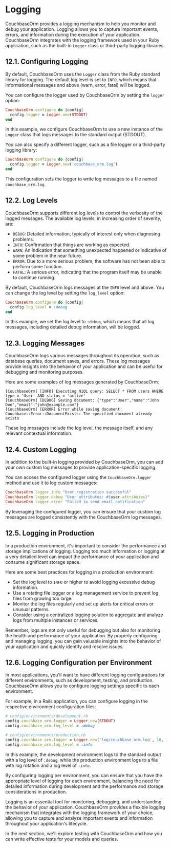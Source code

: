 # Logging

CouchbaseOrm provides a logging mechanism to help you monitor and debug your application. Logging allows you to capture important events, errors, and information during the execution of your application. CouchbaseOrm integrates with the logging framework used in your Ruby application, such as the built-in `Logger` class or third-party logging libraries.

## 12.1. Configuring Logging

By default, CouchbaseOrm uses the `Logger` class from the Ruby standard library for logging. The default log level is set to `INFO`, which means that informational messages and above (warn, error, fatal) will be logged.

You can configure the logger used by CouchbaseOrm by setting the `logger` option:

```ruby
CouchbaseOrm.configure do |config|
  config.logger = Logger.new(STDOUT)
end
```

In this example, we configure CouchbaseOrm to use a new instance of the `Logger` class that logs messages to the standard output (STDOUT).

You can also specify a different logger, such as a file logger or a third-party logging library:

```ruby
CouchbaseOrm.configure do |config|
  config.logger = Logger.new('couchbase_orm.log')
end
```

This configuration sets the logger to write log messages to a file named `couchbase_orm.log`.

## 12.2. Log Levels

CouchbaseOrm supports different log levels to control the verbosity of the logged messages. The available log levels, in increasing order of severity, are:

- `DEBUG`: Detailed information, typically of interest only when diagnosing problems.
- `INFO`: Confirmation that things are working as expected.
- `WARN`: An indication that something unexpected happened or indicative of some problem in the near future.
- `ERROR`: Due to a more serious problem, the software has not been able to perform some function.
- `FATAL`: A serious error, indicating that the program itself may be unable to continue running.

By default, CouchbaseOrm logs messages at the `INFO` level and above. You can change the log level by setting the `log_level` option:

```ruby
CouchbaseOrm.configure do |config|
  config.log_level = :debug
end
```

In this example, we set the log level to `:debug`, which means that all log messages, including detailed debug information, will be logged.

## 12.3. Logging Messages

CouchbaseOrm logs various messages throughout its operation, such as database queries, document saves, and errors. These log messages provide insights into the behavior of your application and can be useful for debugging and monitoring purposes.

Here are some examples of log messages generated by CouchbaseOrm:

```
[CouchbaseOrm] [INFO] Executing N1QL query: SELECT * FROM users WHERE type = 'User' AND status = 'active'
[CouchbaseOrm] [DEBUG] Saving document: {"type":"User","name":"John Doe","email":"john@example.com"}
[CouchbaseOrm] [ERROR] Error while saving document: Couchbase::Error::DocumentExists: The specified document already exists
```

These log messages include the log level, the message itself, and any relevant contextual information.

## 12.4. Custom Logging

In addition to the built-in logging provided by CouchbaseOrm, you can add your own custom log messages to provide application-specific logging.

You can access the configured logger using the `CouchbaseOrm.logger` method and use it to log custom messages:

```ruby
CouchbaseOrm.logger.info "User registration successful"
CouchbaseOrm.logger.debug "User attributes: #{user.attributes}"
CouchbaseOrm.logger.error "Failed to send email notification"
```

By leveraging the configured logger, you can ensure that your custom log messages are logged consistently with the CouchbaseOrm log messages.

## 12.5. Logging in Production

In a production environment, it's important to consider the performance and storage implications of logging. Logging too much information or logging at a very detailed level can impact the performance of your application and consume significant storage space.

Here are some best practices for logging in a production environment:

- Set the log level to `INFO` or higher to avoid logging excessive debug information.
- Use a rotating file logger or a log management service to prevent log files from growing too large.
- Monitor the log files regularly and set up alerts for critical errors or unusual patterns.
- Consider using a centralized logging solution to aggregate and analyze logs from multiple instances or services.

Remember, logs are not only useful for debugging but also for monitoring the health and performance of your application. By properly configuring and managing logging, you can gain valuable insights into the behavior of your application and quickly identify and resolve issues.

## 12.6. Logging Configuration per Environment

In most applications, you'll want to have different logging configurations for different environments, such as development, testing, and production. CouchbaseOrm allows you to configure logging settings specific to each environment.

For example, in a Rails application, you can configure logging in the respective environment configuration files:

```ruby
# config/environments/development.rb
config.couchbase_orm.logger = Logger.new(STDOUT)
config.couchbase_orm.log_level = :debug

# config/environments/production.rb
config.couchbase_orm.logger = Logger.new('log/couchbase_orm.log', 10, 100.megabytes)
config.couchbase_orm.log_level = :info
```

In this example, the development environment logs to the standard output with a log level of `:debug`, while the production environment logs to a file with log rotation and a log level of `:info`.

By configuring logging per environment, you can ensure that you have the appropriate level of logging for each environment, balancing the need for detailed information during development and the performance and storage considerations in production.

Logging is an essential tool for monitoring, debugging, and understanding the behavior of your application. CouchbaseOrm provides a flexible logging mechanism that integrates with the logging framework of your choice, allowing you to capture and analyze important events and information throughout your application's lifecycle.

In the next section, we'll explore testing with CouchbaseOrm and how you can write effective tests for your models and queries.
